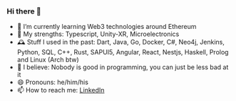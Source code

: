 ### Hi there 👋

- 🌱 I’m currently learning Web3 technologies around Ethereum
- 💪 My strengths: Typescript, Unity-XR, Microelectronics 
- 🕰️ Stuff I used in the past: Dart, Java, Go, Docker, C#, Neo4j, Jenkins, Python, SQL, C++, Rust, SAPUI5, Angular, React, Nestjs, Haskell, Prolog and Linux (Arch btw)
- 🙏 I believe: Nobody is good in programming, you can just be less bad at it
- 😄 Pronouns: he/him/his
- 📫 How to reach me: [LinkedIn](https://www.linkedin.com/in/sebastian-zok-27b91715a)
